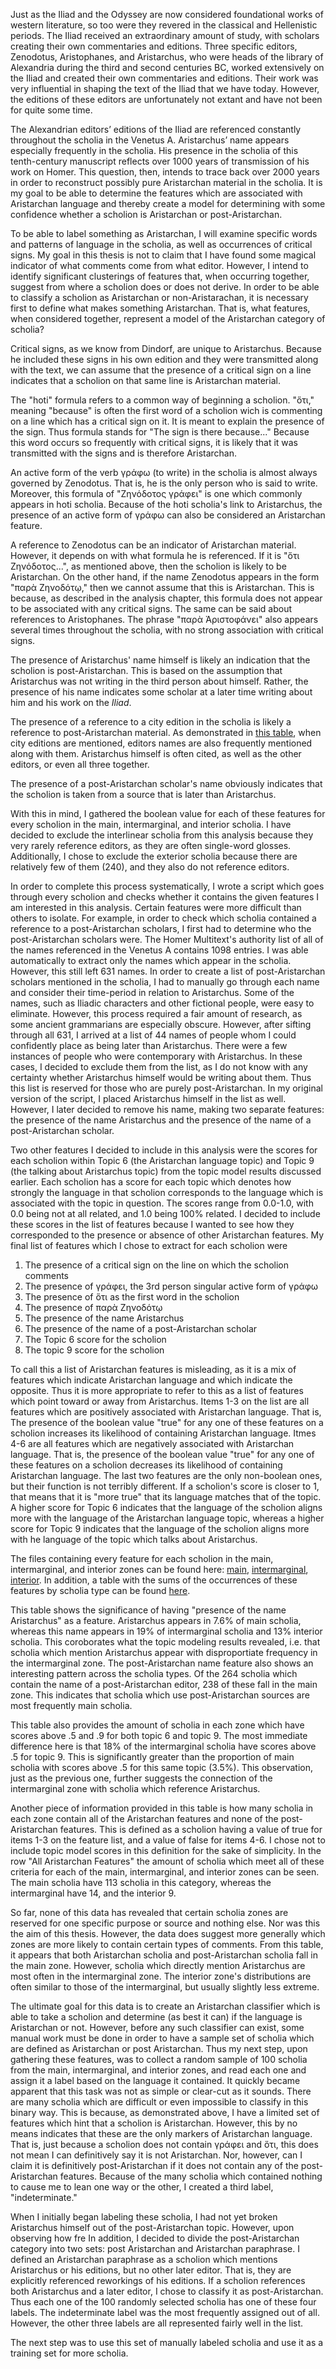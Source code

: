 Just as the Iliad and the Odyssey are now considered foundational works of western literature, so too were they revered in the classical and Hellenistic periods. The Iliad received an extraordinary amount of study, with scholars creating their own commentaries and editions. Three specific editors, Zenodotus, Aristophanes, and Aristarchus, who were heads of the library of Alexandria during the third and second centuries BC, worked extensively on the Iliad and created their own commentaries and editions. Their work was very influential in shaping the text of the Iliad that we have today. However, the editions of these editors are unfortunately not extant and have not been for quite some time.
 
 The Alexandrian editors’ editions of the Iliad are referenced constantly throughout the scholia in the Venetus A. Aristarchus’ name appears especially frequently in the scholia. His presence in the scholia of this tenth-century manuscript reflects over 1000 years of transmission of his work on Homer. This question, then, intends to trace back over 2000 years in order to reconstruct possibly pure Aristarchan material in the scholia. It is my goal to be able to determine the features which are associated with Aristarchan language and thereby create a model for determining with some confidence whether a scholion is Aristarchan or post-Aristarchan.
 
 To be able to label something as Aristarchan, I will examine specific words and patterns of language in the scholia, as well as occurrences of critical signs. My goal in this thesis is not to claim that I have found some magical indicator of what comments come from what editor. However, I intend to identify significant clusterings of features that, when occurring together, suggest from where a scholion does or does not derive. In order to be able to classify a scholion as Aristarchan or non-Aristarachan, it is necessary first to define what makes something Aristarchan. That is, what features, when considered together, represent a model of the Aristarchan category of scholia? 
 
Critical signs, as we know from Dindorf, are unique to Aristarchus. Because he included these signs in his own edition and they were transmitted along with the text, we can assume that the presence of a critical sign on a line indicates that a scholion on that same line is Aristarchan material.

The "hoti" formula refers to a common way of beginning a scholion. "ὅτι," meaning "because" is often the first word of a scholion wich is commenting on a line which has a critical sign on it. It is meant to explain the presence of the sign. Thus formula stands for "The sign is there because..." Because this word occurs so frequently with critical signs, it is likely that it was transmitted with the signs and is therefore Aristarchan.

An active form of the verb γράφω (to write) in the scholia is almost always governed by Zenodotus. That is, he is the only person who is said to write. Moreover, this formula of "Ζηνόδοτος γράφει" is one which commonly appears in hoti scholia. Because of the hoti scholia's link to Aristarchus, the presence of an active form of γράφω can also be considered an Aristarchan feature. 

A reference to Zenodotus can be an indicator of Aristarchan material. However, it depends on with what formula he is referenced. If it is "ὅτι Ζηνόδοτος...", as mentioned above, then the scholion is likely to be Aristarchan. On the other hand, if the name Zenodotus appears in the form "παρὰ Ζηνοδότῳ," then we cannot assume that this is Aristarchan. This is because, as described in the analysis chapter, this formula does not appear to be associated with any critical signs. The same can be said about references to Aristophanes. The phrase "παρὰ Ἀριστοφάνει" also appears several times throughout the scholia, with no strong association with critical signs. 

The presence of Aristarchus' name himself is likely an indication that the scholion is post-Aristarchan. This is based on the assumption that Aristarchus was not writing in the third person about himself. Rather, the presence of his name indicates some scholar at a later time writing about him and his work on the *Iliad*.

The presence of a reference to a city edition in the scholia is likely a reference to post-Aristarchan material. As demonstrated in [this table](https://github.com/mwauke/seniorThesis/blob/master/data/cityEditions.md), when city editions are mentioned, editors names are also frequently mentioned along with them. Aristarchus himself is often cited, as well as the other editors, or even all three together. 

The presence of a post-Aristarchan scholar's name obviously indicates that the scholion is taken from a source that is later than Aristarchus. 

With this in mind, I gathered the boolean value for each of these features for every scholion in the main, intermarginal, and interior scholia. I have decided to exclude the interlinear scholia from this analysis because they very rarely reference editors, as they are often single-word glosses. Additionally, I chose to exclude the exterior scholia because there are relatively few of them (240), and they also do not reference editors. 

In order to complete this process systematically, I wrote a script which goes through every scholion and checks whether it contains the given features I am interested in this analysis. Certain features were more difficult than others to isolate. For example, in order to check which scholia contained a reference to a post-Aristarchan scholars, I first had to determine who the post-Aristarchan scholars were. The Homer Multitext's authority list of all of the names referenced in the Venetus A contains 1098 entries. I was able automatically to extract only the names which appear in the scholia. However, this still left 631 names. In order to create a list of post-Aristarchan scholars mentioned in the scholia, I had to manually go through each name and consider their time-period in relation to Aristarchus. Some of the names, such as Iliadic characters and other fictional people, were easy to eliminate. However, this process required a fair amount of research, as some ancient grammarians are especially obscure. However, after sifting through all 631, I arrived at a list of 44 names of people whom I could confidently place as being later than Aristarchus. There were a few instances of people who were contemporary with Aristarchus. In these cases, I decided to exclude them from the list, as I do not know with any certainty whether Aristarchus himself would be writing about them. Thus this list is reserved for those who are purely post-Aristarchan. In my original version of the script, I placed Aristarchus himself in the list as well. However, I later decided to remove his name, making two separate features: the presence of the name Aristarchus and the presence of the name of a post-Aristarchan scholar.  

Two other features I decided to include in this analysis were the scores for each scholion within Topic 6 (the Aristarchan language topic) and Topic 9 (the talking about Aristarchus topic) from the topic model results discussed earlier. Each scholion has a score for each topic which denotes how strongly the language in that scholion corresponds to the language which is associated with the topic in question. The scores range from 0.0-1.0, with 0.0 being not at all related, and 1.0 being 100% related. I decided to include these scores in the list of features because I wanted to see how they corresponded to the presence or absence of other Aristarchan features. My final list of features which I chose to extract for each scholion were 

1. The presence of a critical sign on the line on which the scholion comments
2. The presence of γράφει, the 3rd person singular active form of γράφω 
3. The presence of ὅτι as the first word in the scholion
4. The presence of παρὰ Ζηνοδότῳ
5. The presence of the name Aristarchus
6. The presence of the name of a post-Aristarchan scholar
7. The Topic 6 score for the scholion
8. The topic 9 score for the scholion

To call this a list of Aristarchan features is misleading, as it is a mix of features which indicate Aristarchan language and which indicate the opposite. Thus it is more appropriate to refer to this as a list of features which point toward or away from Aristarchus. Items 1-3 on the list are all features which are positively associated with Aristarchan language. That is, The presence of the boolean value "true" for any one of these features on a scholion increases its likelihood of containing Aristarchan language. Itmes 4-6 are all features which are negatively associated with Aristarchan language. That is, the presence of the boolean value "true" for any one of these features on a scholion decreases its likelihood of containing Aristarchan language. The last two features are the only non-boolean ones, but their function is not terribly different. If a scholion's score is closer to 1, that means that it is "more true" that its language matches that of the topic. A higher score for Topic 6 indicates that the language of the scholion aligns more with the language of the Aristarchan language topic, whereas a higher score for Topic 9 indicates that the language of the scholion aligns more with he language of the topic which talks about Aristarchus. 

The files containing every feature for each scholion in the main, intermarginal, and interior zones can be found here: [main](https://github.com/mwauke/seniorThesis/blob/master/data/aristarchanFeaturesData/updated-msA-Aristarchan.tsv), [intermarginal](https://github.com/mwauke/seniorThesis/blob/master/data/aristarchanFeaturesData/updated-msAim-Aristarchan.tsv), [interior](https://github.com/mwauke/seniorThesis/blob/master/data/aristarchanFeaturesData/updated-msAint-Aristarchan.tsv). In addition, a table with the sums of the occurrences of these features by scholia type can be found [here](https://github.com/mwauke/seniorThesis/blob/master/data/aristarchanFeaturesData/scholia-features2.csv). 

This table shows the significance of having "presence of the name Aristarchus" as a feature. Aristarchus appears in 7.6% of main scholia, whereas this name appears in 19% of intermarginal scholia and 13% interior scholia. This coroborates what the topic modeling results revealed, i.e. that scholia which mention Aristarchus appear with disproportiate frequency in the intermarginal zone. The post-Aristarchan name feature also shows an interesting pattern across the scholia types. Of the 264 scholia which contain the name of a post-Aristarchan editor, 238 of these fall in the main zone. This indicates that scholia which use post-Aristarchan sources are most frequently main scholia. 

This table also provides the amount of scholia in each zone which have scores above .5 and .9 for both topic 6 and topic 9. The most immediate difference here is that 18% of the intermarginal scholia have scores above .5 for topic 9. This is significantly greater than the proportion of main scholia with scores above .5 for this same topic (3.5%). This observation, just as the previous one, further suggests the connection of the intermarginal zone with scholia which reference Aristarchus. 

Another piece of information provided in this table is how many scholia in each zone contain all of the Aristarchan features and none of the post-Aristarchan features. This is defined as a scholion having a value of true for items 1-3 on the feature list, and a value of false for items 4-6. I chose not to include topic model scores in this definition for the sake of simplicity. In the row "All Aristarchan Features" the amount of scholia which meet all of these criteria for each of the main, intermarginal, and interior zones can be seen. The main scholia have  113 scholia in this category, whereas the intermarginal have 14, and the interior 9. 

So far, none of this data has revealed that certain scholia zones are reserved for one specific purpose or source and nothing else. Nor was this the aim of this thesis. However, the data does suggest more generally which zones are more likely to contain certain types of comments. From this table, it appears that both Aristarchan scholia and post-Aristarchan scholia fall in the main zone. However, scholia which directly mention Aristarchus are most often in the intermarginal zone. The interior zone's distributions are often similar to those of the intermarginal, but usually slightly less extreme. 

The ultimate goal for this data is to create an Aristarchan classifier which is able to take a scholion and determine (as best it can) if the language is Aristarchan or not. However, before any such classifier can exist, some manual work must be done in order to have a sample set of scholia which are defined as Aristarchan or post Aristarchan. Thus my next step, upon gathering these features, was to collect a random sample of 100 scholia from the main, intermarginal, and interior zones, and read each one and assign it a label based on the language it contained. It quickly became apparent that this task was not as simple or clear-cut as it sounds. There are many scholia which are difficult or even impossible to classify in this binary way. This is because, as demonstrated above, I have a limited set of features which hint that a scholion is Aristarchan. However, this by no means indicates that these are the only markers of Aristarchan language. That is, just because a scholion does not contain γράφει and ὅτι, this does not mean I can definitively say it is not Aristarchan. Nor, however, can I claim it is definitively post-Aristarchan if it does not contain any of the post-Aristarchan features. Because of the many scholia which contained nothing to cause me to lean one way or the other, I created a third label, "indeterminate."

When I initially began labeling these scholia, I had not yet broken Aristarchus himself out of the post-Aristarchan topic. However, upon observing how fre
In addition, I decided to divide the post-Aristarchan category into two sets: post Aristarchan and Aristarchan paraphrase. I defined an Aristarchan paraphrase as a scholion which mentions Aristarchus or his editions, but no other later editor. That is, they are explicitly referenced reworkings of his editions. If a scholion references both Aristarchus and a later editor, I chose to classify it as post-Aristarchan. Thus each one of the 100 randomly selected scholia has one of these four labels. The indeterminate label was the most frequently assigned out of all. However, the other three labels are all represented fairly well in the list. 

The next step was to use this set of manually labeled scholia and use it as a training set for more scholia. 

